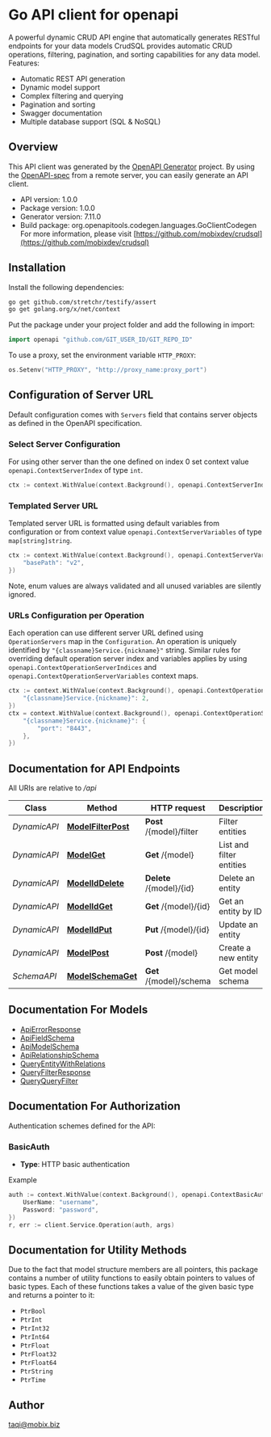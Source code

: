 # Go API client for openapi

A powerful dynamic CRUD API engine that automatically generates RESTful endpoints for your data models
CrudSQL provides automatic CRUD operations, filtering, pagination, and sorting capabilities for any data model.
Features:
- Automatic REST API generation
- Dynamic model support
- Complex filtering and querying
- Pagination and sorting
- Swagger documentation
- Multiple database support (SQL & NoSQL)

## Overview
This API client was generated by the [OpenAPI Generator](https://openapi-generator.tech) project.  By using the [OpenAPI-spec](https://www.openapis.org/) from a remote server, you can easily generate an API client.

- API version: 1.0.0
- Package version: 1.0.0
- Generator version: 7.11.0
- Build package: org.openapitools.codegen.languages.GoClientCodegen
For more information, please visit [https://github.com/mobixdev/crudsql](https://github.com/mobixdev/crudsql)

## Installation

Install the following dependencies:

```sh
go get github.com/stretchr/testify/assert
go get golang.org/x/net/context
```

Put the package under your project folder and add the following in import:

```go
import openapi "github.com/GIT_USER_ID/GIT_REPO_ID"
```

To use a proxy, set the environment variable `HTTP_PROXY`:

```go
os.Setenv("HTTP_PROXY", "http://proxy_name:proxy_port")
```

## Configuration of Server URL

Default configuration comes with `Servers` field that contains server objects as defined in the OpenAPI specification.

### Select Server Configuration

For using other server than the one defined on index 0 set context value `openapi.ContextServerIndex` of type `int`.

```go
ctx := context.WithValue(context.Background(), openapi.ContextServerIndex, 1)
```

### Templated Server URL

Templated server URL is formatted using default variables from configuration or from context value `openapi.ContextServerVariables` of type `map[string]string`.

```go
ctx := context.WithValue(context.Background(), openapi.ContextServerVariables, map[string]string{
	"basePath": "v2",
})
```

Note, enum values are always validated and all unused variables are silently ignored.

### URLs Configuration per Operation

Each operation can use different server URL defined using `OperationServers` map in the `Configuration`.
An operation is uniquely identified by `"{classname}Service.{nickname}"` string.
Similar rules for overriding default operation server index and variables applies by using `openapi.ContextOperationServerIndices` and `openapi.ContextOperationServerVariables` context maps.

```go
ctx := context.WithValue(context.Background(), openapi.ContextOperationServerIndices, map[string]int{
	"{classname}Service.{nickname}": 2,
})
ctx = context.WithValue(context.Background(), openapi.ContextOperationServerVariables, map[string]map[string]string{
	"{classname}Service.{nickname}": {
		"port": "8443",
	},
})
```

## Documentation for API Endpoints

All URIs are relative to */api*

Class | Method | HTTP request | Description
------------ | ------------- | ------------- | -------------
*DynamicAPI* | [**ModelFilterPost**](docs/DynamicAPI.md#modelfilterpost) | **Post** /{model}/filter | Filter entities
*DynamicAPI* | [**ModelGet**](docs/DynamicAPI.md#modelget) | **Get** /{model} | List and filter entities
*DynamicAPI* | [**ModelIdDelete**](docs/DynamicAPI.md#modeliddelete) | **Delete** /{model}/{id} | Delete an entity
*DynamicAPI* | [**ModelIdGet**](docs/DynamicAPI.md#modelidget) | **Get** /{model}/{id} | Get an entity by ID
*DynamicAPI* | [**ModelIdPut**](docs/DynamicAPI.md#modelidput) | **Put** /{model}/{id} | Update an entity
*DynamicAPI* | [**ModelPost**](docs/DynamicAPI.md#modelpost) | **Post** /{model} | Create a new entity
*SchemaAPI* | [**ModelSchemaGet**](docs/SchemaAPI.md#modelschemaget) | **Get** /{model}/schema | Get model schema


## Documentation For Models

 - [ApiErrorResponse](docs/ApiErrorResponse.md)
 - [ApiFieldSchema](docs/ApiFieldSchema.md)
 - [ApiModelSchema](docs/ApiModelSchema.md)
 - [ApiRelationshipSchema](docs/ApiRelationshipSchema.md)
 - [QueryEntityWithRelations](docs/QueryEntityWithRelations.md)
 - [QueryFilterResponse](docs/QueryFilterResponse.md)
 - [QueryQueryFilter](docs/QueryQueryFilter.md)


## Documentation For Authorization


Authentication schemes defined for the API:
### BasicAuth

- **Type**: HTTP basic authentication

Example

```go
auth := context.WithValue(context.Background(), openapi.ContextBasicAuth, openapi.BasicAuth{
	UserName: "username",
	Password: "password",
})
r, err := client.Service.Operation(auth, args)
```


## Documentation for Utility Methods

Due to the fact that model structure members are all pointers, this package contains
a number of utility functions to easily obtain pointers to values of basic types.
Each of these functions takes a value of the given basic type and returns a pointer to it:

* `PtrBool`
* `PtrInt`
* `PtrInt32`
* `PtrInt64`
* `PtrFloat`
* `PtrFloat32`
* `PtrFloat64`
* `PtrString`
* `PtrTime`

## Author

taqi@mobix.biz

